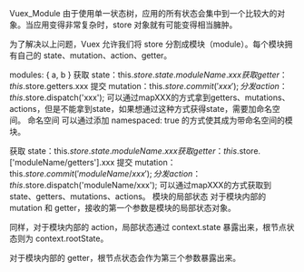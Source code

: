 Vuex_Module
由于使用单一状态树，应用的所有状态会集中到一个比较大的对象。当应用变得非常复杂时，store 对象就有可能变得相当臃肿。

为了解决以上问题，Vuex 允许我们将 store 分割成模块（module）。每个模块拥有自己的 state、mutation、action、getter。

modules: {
  a,
  b
}
获取 state：this.$store.state.moduleName.xxx
获取 getter：this.$store.getters.xxx
提交 mutation：this.$store.commit('xxx');
分发 action：this.$store.dispatch('xxx');
可以通过mapXXX的方式拿到getters、mutations、actions，但是不能拿到state，如果想通过这种方式获得state，需要加命名空间。
命名空间
可以通过添加 namespaced: true 的方式使其成为带命名空间的模块。

获取 state：this.$store.state.moduleName.xxx
获取 getter：this.$store.['moduleName/getters'].xxx
提交 mutation：this.$store.commit('moduleName/xxx');
分发 action：this.$store.dispatch('moduleName/xxx');
可以通过mapXXX的方式获取到state、getters、mutations、actions。
模块的局部状态
对于模块内部的 mutation 和 getter，接收的第一个参数是模块的局部状态对象。

同样，对于模块内部的 action，局部状态通过 context.state 暴露出来，根节点状态则为 context.rootState。

对于模块内部的 getter，根节点状态会作为第三个参数暴露出来。